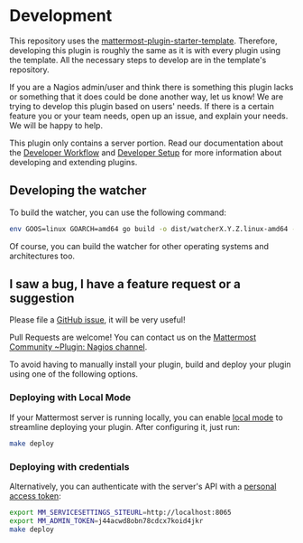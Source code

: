 # Development

This repository uses the [mattermost-plugin-starter-template](https://github.com/mattermost/mattermost-plugin-starter-template). Therefore, developing this plugin is roughly the same as it is with every plugin using the template. All the necessary steps to develop are in the template's repository.

If you are a Nagios admin/user and think there is something this plugin lacks or something that it does could be done another way, let us know! We are trying to develop this plugin based on users' needs. If there is a certain feature you or your team needs, open up an issue, and explain your needs. We will be happy to help.

This plugin only contains a server portion. Read our documentation about the [Developer Workflow](https://developers.mattermost.com/extend/plugins/developer-workflow/) and [Developer Setup](https://developers.mattermost.com/extend/plugins/developer-setup/) for more information about developing and extending plugins.

## Developing the watcher

To build the watcher, you can use the following command:

```sh
env GOOS=linux GOARCH=amd64 go build -o dist/watcherX.Y.Z.linux-amd64 -a -v cmd/watcher/main.go
```

Of course, you can build the watcher for other operating systems and architectures too.

## I saw a bug, I have a feature request or a suggestion

Please file a [GitHub issue](https://github.com/mattermost/mattermost-plugin-nagios/issues), it will be very useful!

Pull Requests are welcome! You can contact us on the [Mattermost Community ~Plugin: Nagios channel](https://community.mattermost.com/core/channels/plugin-nagios).

To avoid having to manually install your plugin, build and deploy your plugin using one of the following options.

### Deploying with Local Mode

If your Mattermost server is running locally, you can enable [local mode](https://docs.mattermost.com/administration/mmctl-cli-tool.html#local-mode) to streamline deploying your plugin. After configuring it, just run:

```sh
make deploy
```

### Deploying with credentials

Alternatively, you can authenticate with the server's API with a [personal access token](https://docs.mattermost.com/developer/personal-access-tokens.html):

```sh
export MM_SERVICESETTINGS_SITEURL=http://localhost:8065
export MM_ADMIN_TOKEN=j44acwd8obn78cdcx7koid4jkr
make deploy
```
